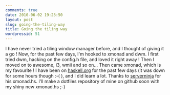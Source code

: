 ```yaml
---
comments: true
date: 2010-06-02 19:23:50
layout: post
slug: going-the-tiling-way
title: Going the tiling way
wordpressid: 51
---
```


I have never tried a tiling window manager before, and I thought of giving it a go ! Now, for the past few days, I'm hooked to xmonad and dwm. I first tried dwm, hacking on the config.h file, and loved it right away ! Then I moved on to awesome, i3, wmii and so on... Then came xmonad, which is my favourite ! I have been on [haskell.org](http://www.haskell.org) for the past few days (it was down for some hours though :-( ), and I did learn a lot. Thanks to [serverninja](http://github.com/serverninja/) for his xmonad.hs. I'll make a dotfiles repository of mine on github soon with my shiny new xmonad.hs ;-)
